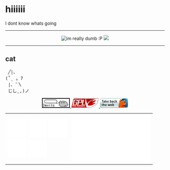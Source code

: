 # hiiiiii

I dont know whats going 

<hr>

<p align="center">
 <img src="https://img.shields.io/badge/im_really-really_dumb-red" alt="im really dumb :P">
 <img src="https://komarev.com/ghpvc/?username=Scissors-LT&color=ff69b4">
</p>
<hr>
<h2>cat</h2>
<pre>
 ╱|、
(˚ˎ 。7  
 |、˜〵          
 じしˍ,)ノ
</pre>

<p align="center">
 <a href="https://pusheen.com/category/comics/" target="_blank">
  <img src="./images/devils_button.gif" width="88" height="31">
 </a>
 <a href="https://www.gnu.org/licenses/gpl-3.0.en.html" target="_blank">
  <img src="./images/gplv3.gif" width="88" height="31">
 </a>
 <a href="https://www.firefox.com/en-GB/thanks/" target="_blank">
  <img src="./images/firefoxget.gif" width="88" height="31">
 </a>
</p>


<table>
  <tr>
    <td>
    <img src="./images/thinkpad.svg" width="60">
    <img src="./images/debian.svg" width="60">
    <img src="./images/kde.svg" width="60"><br>
    <img src="./images/ce.svg" width="60">
    <img src="./images/Estimated_sign.svg" width="60">
 </td>
    <td>
      <img src="./images/barcode.svg" width="250">
    </td>
  </tr>
</table>

